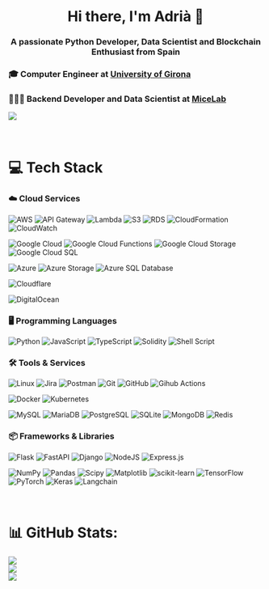 <h1 align="center">Hi there, I'm Adrià 👋</h1>
<h3 align="center">A passionate Python Developer, Data Scientist and Blockchain Enthusiast from Spain</h3>

### 🎓 Computer Engineer at [University of Girona](https://www.udg.edu/en/)
### 🧑🏻‍💻 Backend Developer and Data Scientist at [MiceLab](https://micelab.udg.edu/)
[![](https://visitcount.itsvg.in/api?id=adriiamontoto&icon=1&color=2)](https://visitcount.itsvg.in)
<br><br><br>



# 💻 Tech Stack
### ☁️ Cloud Services
![AWS](https://img.shields.io/badge/AWS-%23FF9900.svg?style=flat&logo=amazon-aws&logoColor=white)
![API Gateway](https://img.shields.io/badge/-API%20Gateway-FF9900?style=flat&logo=amazon-aws&logoColor=white)
![Lambda](https://img.shields.io/badge/-Lambda-FF9900?style=flat&logo=amazon-aws&logoColor=white)
![S3](https://img.shields.io/badge/-S3-FF9900?style=flat&logo=amazon-aws&logoColor=white)
![RDS](https://img.shields.io/badge/-RDS-FF9900?style=flat&logo=amazon-aws&logoColor=white)
![CloudFormation](https://img.shields.io/badge/-CloudFormation-FF9900?style=flat&logo=amazon-aws&logoColor=white)
![CloudWatch](https://img.shields.io/badge/-CloudWatch-FF9900?style=flat&logo=amazon-aws&logoColor=white)

![Google Cloud](https://img.shields.io/badge/Google_Cloud-%234285F4.svg?style=flat&logo=google-cloud&logoColor=white)
![Google Cloud Functions](https://img.shields.io/badge/Google_Cloud_Functions-%234285F4.svg?style=flat&logo=google-cloud&logoColor=white)
![Google Cloud Storage](https://img.shields.io/badge/Google_Cloud_Storage-%234285F4.svg?style=flat&logo=google-cloud-storage&logoColor=white)
![Google Cloud SQL](https://img.shields.io/badge/Google_Cloud_SQL-%234285F4.svg?style=flat&logo=google-cloud-storage&logoColor=white)

![Azure](https://img.shields.io/badge/Azure-%230072C6.svg?style=flat&logo=microsoftazure&logoColor=white)
![Azure Storage](https://img.shields.io/badge/Azure_Storage-%230072C6.svg?style=flat&logo=azure-storage&logoColor=white)
![Azure SQL Database](https://img.shields.io/badge/Azure_SQL_Database-%230072C6.svg?style=flat&logo=azure-sql-database&logoColor=white)

![Cloudflare](https://img.shields.io/badge/Cloudflare-F38020?style=flat&logo=Cloudflare&logoColor=white)

![DigitalOcean](https://img.shields.io/badge/DigitalOcean-%230167ff.svg?style=flat&logo=digitalOcean&logoColor=white)


### 🖥️ Programming Languages
![Python](https://img.shields.io/badge/Python-3670A0?style=flat&logo=python&logoColor=ffdd54)
![JavaScript](https://img.shields.io/badge/JavaScript-%23323330.svg?style=flat&logo=javascript&logoColor=%23F7DF1E)
![TypeScript](https://img.shields.io/badge/TypeScript-%23007ACC.svg?style=flat&logo=typescript&logoColor=white)
![Solidity](https://img.shields.io/badge/Solidity-%23363636.svg?style=flat&logo=solidity&logoColor=white)
![Shell Script](https://img.shields.io/badge/Shell_Script-%23121011.svg?style=flat&logo=gnu-bash&logoColor=white)


### 🛠️ Tools & Services
![Linux](https://img.shields.io/badge/Linux-FCC624?style=flat&logo=linux&logoColor=black)
![Jira](https://img.shields.io/badge/Jira-%230A0FFF.svg?style=flat&logo=jira&logoColor=white)
![Postman](https://img.shields.io/badge/Postman-FF6C37?style=flat&logo=postman&logoColor=white)
![Git](https://img.shields.io/badge/Git-%23F05033.svg?style=flat&logo=git&logoColor=white)
![GitHub](https://img.shields.io/badge/Github-%23121011.svg?style=flat&logo=github&logoColor=white)
![Gihub Actions](https://img.shields.io/badge/Github%20Actions-%23121011.svg?style=flat&logo=github-actions&logoColor=white)

![Docker](https://img.shields.io/badge/Docker-%230db7ed.svg?style=flat&logo=docker&logoColor=white)
![Kubernetes](https://img.shields.io/badge/Kubernetes-%23326ce5.svg?style=flat&logo=kubernetes&logoColor=white)

![MySQL](https://img.shields.io/badge/MySQL-%2300000f.svg?style=flat&logo=mysql&logoColor=white)
![MariaDB](https://img.shields.io/badge/MariaDB-003545?style=flat&logo=mariadb&logoColor=white)
![PostgreSQL](https://img.shields.io/badge/PostgreSQL-%23316192.svg?style=flat&logo=postgresql&logoColor=white)
![SQLite](https://img.shields.io/badge/SQLite-%2307405e.svg?style=flat&logo=sqlite&logoColor=white)
![MongoDB](https://img.shields.io/badge/MongoDB-%234ea94b.svg?style=flat&logo=mongodb&logoColor=white)
![Redis](https://img.shields.io/badge/Redis-%23DD0031.svg?style=flat&logo=redis&logoColor=white)


### 📦 Frameworks & Libraries
![Flask](https://img.shields.io/badge/Flask-%23000.svg?style=flat&logo=flask&logoColor=white)
![FastAPI](https://img.shields.io/badge/FastAPI-005571?style=flat&logo=fastapi)
![Django](https://img.shields.io/badge/Django-%23092E20.svg?style=flat&logo=django&logoColor=white)
![NodeJS](https://img.shields.io/badge/Node.js-6DA55F?style=flat&logo=node.js&logoColor=white)
![Express.js](https://img.shields.io/badge/Express.js-%23404d59.svg?style=flat&logo=express&logoColor=%2361DAFB)

![NumPy](https://img.shields.io/badge/Numpy-%23013243.svg?style=flat&logo=numpy&logoColor=white)
![Pandas](https://img.shields.io/badge/Pandas-%23150458.svg?style=flat&logo=pandas&logoColor=white)
![Scipy](https://img.shields.io/badge/SciPy-%230C55A5.svg?style=flat&logo=scipy&logoColor=%white)
![Matplotlib](https://img.shields.io/badge/Matplotlib-%23ffffff.svg?style=flat&logo=Matplotlib&logoColor=black)
![scikit-learn](https://img.shields.io/badge/Scikit--learn-%23F7931E.svg?style=flat&logo=scikit-learn&logoColor=white)
![TensorFlow](https://img.shields.io/badge/TensorFlow-%23FF6F00.svg?style=flat&logo=TensorFlow&logoColor=white)
![PyTorch](https://img.shields.io/badge/PyTorch-%23EE4C2C.svg?style=flat&logo=PyTorch&logoColor=white)
![Keras](https://img.shields.io/badge/Keras-%23D00000.svg?style=flat&logo=Keras&logoColor=white)
![Langchain](https://img.shields.io/badge/Langchain-%23FF9900.svg?style=flat&logo=langchain&logoColor=white)
<br><br><br>



# 📊 GitHub Stats:
![](https://github-readme-stats.vercel.app/api?username=adriiamontoto&theme=onedark&hide_border=false&include_all_commits=false&count_private=true)<br/>
![](https://github-readme-streak-stats.herokuapp.com/?user=adriiamontoto&theme=onedark&hide_border=false)<br/>
![](https://github-readme-stats.vercel.app/api/top-langs/?username=adriiamontoto&theme=onedark&hide_border=false&include_all_commits=false&count_private=true&layout=compact)
<br><br><br>
